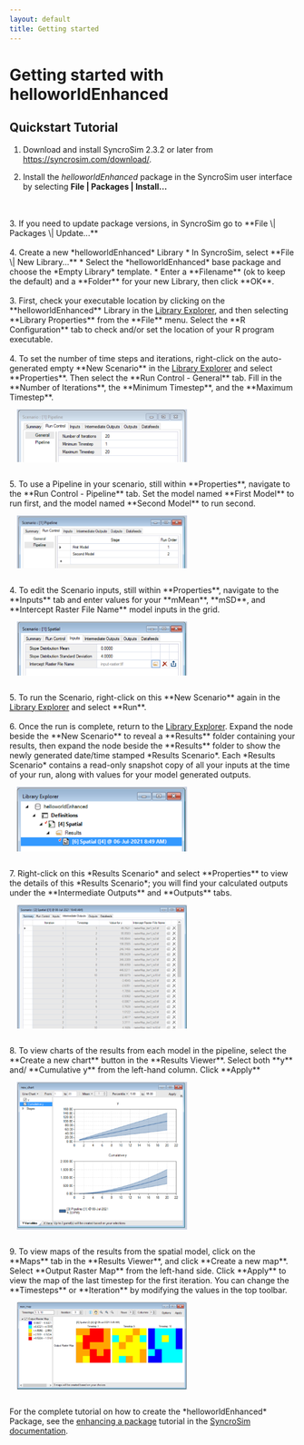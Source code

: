 ```yaml
---
layout: default
title: Getting started
---
```


# Getting started with **helloworldEnhanced**

## Quickstart Tutorial

1. Download and install SyncroSim 2.3.2 or later from <a href="https://syncrosim.com/download/" target="_blank">https://syncrosim.com/download/</a>.

2. Install the *helloworldEnhanced* package in the SyncroSim user interface by selecting **File \| Packages \| Install...**
<br>
<br>
3. If you need to update package versions, in SyncroSim go to **File \| Packages \| Update...**
<br>
<br>
4. Create a new *helloworldEnhanced* Library
  * In SyncroSim, select **File \| New Library...**
  * Select the *helloworldEnhanced* base package and choose the *Empty Library* template.
  * Enter a **Filename** (ok to keep the default) and a **Folder** for your new Library, then click **OK**.
<br>
<br>
3. First, check your executable location by clicking on the **helloworldEnhanced** Library in the <a href="https://docs.syncrosim.com/how_to_guides/library_overview.html" target="_blank">Library Explorer</a>, and then selecting **Library Properties** from the **File** menu. Select the **R Configuration** tab to check and/or set the location of your R program executable.
<br>
<br>
4. To set the number of time steps and iterations, right-click on the auto-generated empty **New Scenario** in the <a href="https://docs.syncrosim.com/how_to_guides/library_overview.html" target="_blank">Library Explorer</a> and select **Properties**. Then select the **Run Control - General** tab. Fill in the **Number of Iterations**, the **Minimum Timestep**, and the **Maximum Timestep**.
<br>
<img align="middle" style="padding: 13px" width="300" src="assets/images/package_create_runcontrol_general_pipelines.PNG">
<br>
<br>
5. To use a Pipeline in your scenario, still within **Properties**, navigate to the **Run Control - Pipeline** tab. Set the model named **First Model** to run first, and the model named **Second Model** to run second.
<br>
<img align="middle" style="padding: 13px" width="300" src="assets/images/package_create_runcontrol_pipeline_pipelines.PNG">
<br>
<br>
4. To edit the Scenario inputs, still within **Properties**, navigate to the **Inputs** tab and enter values for your **mMean**, **mSD**, and **Intercept Raster File Name** model inputs in the grid.
<br>
<img align="middle" style="padding: 13px" width="300" src="assets/images/package_create_spatial_input.PNG">
<br>
<br>
5. To run the Scenario, right-click on this **New Scenario** again in the <a href="https://docs.syncrosim.com/how_to_guides/library_overview.html" target="_blank">Library Explorer</a> and select **Run**.
<br>
<br>
6. Once the run is complete, return to the <a href="https://docs.syncrosim.com/how_to_guides/library_overview.html" target="_blank">Library Explorer</a>. Expand the node beside the **New Scenario** to reveal a **Results** folder containing your results, then expand the node beside the **Results** folder to show the newly generated date/time stamped *Results Scenario*. Each *Results Scenario* contains a read-only snapshot copy of all your inputs at the time of your run, along with values for your model generated outputs.
<br>
<img align="middle" style="padding: 13px" width="300" src="assets/images/package_create_spatial_result.PNG">
<br>
<br>
7. Right-click on this *Results Scenario* and select **Properties** to view the details of this *Results Scenario*; you will find your calculated outputs under the **Intermediate Outputs** and **Outputs** tabs.  
<br>
<img align="middle" style="padding: 13px" width="300" src="assets/images/package_create_spatial_output.PNG">
<br>
<br>
8. To view charts of the results from each model in the pipeline, select the **Create a new chart** button in the **Results Viewer**. Select both **y** and/ **Cumulative y** from the left-hand column. Click **Apply**
<br>
<img align="middle" style="padding: 13px" width="300" src="assets/images/package_create_pipelines_chart.PNG">
<br>
<br>
9. To view maps of the results from the spatial model, click on the **Maps** tab in the **Results Viewer**, and click **Create a new map**. Select **Output Raster Map** from the left-hand side. Click **Apply** to view the map of the last timestep for the first iteration. You can change the **Timesteps** or **Iteration** by modifying the values in the top toolbar.
<br>
<img align="middle" style="padding: 13px" width="300" src="assets/images/package_create_maps_viewer.PNG">
<br>
<br>
For the complete tutorial on how to create the *helloworldEnhanced* Package, see the <a href="https://docs.syncrosim.com/how_to_guides/package_enhance_overview.html" target="_blank">enhancing a package</a> tutorial in the <a href="https://docs.syncrosim.com/" target="_blank">SyncroSim documentation</a>.
